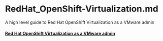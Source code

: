 # RedHat_OpenShift-Virtualization.md
A high level guide to Red Hat OpenShift Virtualization as a VMware admin


#### [Red Hat OpenShift Virtualization as a VMware admin](https://cloud.redhat.com/learn/high-level-guide-red-hat-openshift-virtualization-vmware-admin?sc_cid=RHCTG0180000354966)

